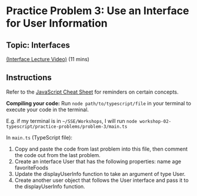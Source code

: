 # Practice Problem 3: Use an Interface for User Information
## Topic: Interfaces
[(Interface Lecture Video)](https://www.youtube.com/watch?v=BysWJvdPVJc&list=PL4cUxeGkcC9gNhFQgS4edYLqP7LkZcFMN&index=9&ab_channel=NetNinja) (11 mins)

## Instructions
Refer to the [JavaScript Cheat Sheet](../../cheatSheet.js) for reminders on certain concepts.

**Compiling your code:** Run `node path/to/typescript/file` in your terminal to execute your code in the terminal.

E.g. if my terminal is in `~/SSE/Workshops`, I will run `node workshop-02-typescript/practice-problems/problem-3/main.ts`

In `main.ts` (TypeScript file):
1. Copy and paste the code from last problem into this file, then comment the code out from the last problem.
2. Create an interface User that has the following properties:
    name
    age
    favoriteFoods
3. Update the displayUserInfo function to take an argument of type User.
4. Create another user object that follows the User interface and pass it to the displayUserInfo function.